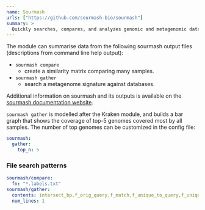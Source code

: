 ```yaml
---
name: Sourmash
urls: ["https://github.com/sourmash-bio/sourmash"]
summary: >
  Quickly searches, compares, and analyzes genomic and metagenomic data sets
---
```


<!--
~~~~~ DO NOT EDIT ~~~~~
This file is autogenerated from the MultiQC module python docstring.
Do not edit the markdown, it will be overwritten.

File path for the source of this content: test-data/data/modules/sourmash/sourmash.py
~~~~~~~~~~~~~~~~~~~~~~~
-->

The module can summarise data from the following sourmash output files
(descriptions from command line help output):

- `sourmash compare`
  - create a similarity matrix comparing many samples.
- `sourmash gather`
  - search a metagenome signature against databases.

Additional information on sourmash and its outputs is available on
the [sourmash documentation website](https://sourmash.readthedocs.io/en/latest/).

`sourmash gather` is modelled after the Kraken module, and builds a bar graph that
shows the coverage of top-5 genomes covered most by all samples. The number of top
genomes can be customized in the config file:

```yaml
sourmash:
  gather:
    top_n: 5
```

### File search patterns

```yaml
sourmash/compare:
  fn: "*.labels.txt"
sourmash/gather:
  contents: intersect_bp,f_orig_query,f_match,f_unique_to_query,f_unique_weighted,
  num_lines: 1
```
